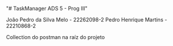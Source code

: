 "# TaskManager ADS 5 - Prog III"

João Pedro da Silva Melo - 22262098-2
Pedro Henrique Martins - 22210868-2

Collection do postman na raíz do projeto
